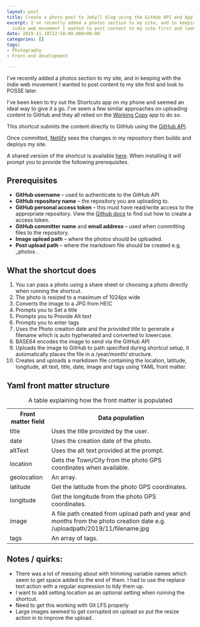 ```yaml
---
layout: post
title: Create a photo post to Jekyll blog using the GitHub API and Apple Shortcuts
excerpt: I've recently added a photos section to my site, and in keeping with the
  indie web movement I wanted to post content to my site first and look to POSSE later.
date: 2019-11-18T22:50:00.000+00:00
categories: []
tags:
- Photography
- Front-end development

---
```

I've recently added a photos section to my site, and in keeping with the indie web movement I wanted to post content to my site first and look to POSSE later.

I've been keen to try out the Shortcuts app on my phone and seemed an ideal way to give it a go. I've seem a few similar approaches on uploading content to GitHub and they all relied on the [Working Copy](https://workingcopyapp.com/) app to do so.

This shortcut submits the content directly to GitHub using the [GitHub API](https://developer.github.com/v3/repos/contents/#create-or-update-a-file). 

Once committed, [Netlify](https://www.netlify.com/) sees the changes in my repository then builds and deploys my site.

A shared version of the shortcut is available [here](https://www.icloud.com/shortcuts/419cf74b2dfe4dad8f31fb38f64f6b50). When installing it will prompt you to provide the following prerequisites.

## Prerequisites
- **GitHub username** – used to authenticate to the GitHub API
- **GitHub repository name** – the repository you are uploading to.
- **GitHub personal access token** – this must have read/write access to the appropriate repository. View the [Github docs](https://help.github.com/en/github/authenticating-to-github/creating-a-personal-access-token-for-the-command-line) to find out how to create a access token.
- **GitHub committer** **name** and **email address** – used when committing files to the repository.
- **Image upload path** – where the photos should be uploaded.
- **Post upload path** – where the markdown file should be created e.g. _photos .

## What the shortcut does 

1. You can pass a photo using a share sheet or choosing a photo directly when running the shortcut.
2. The photo is resized to a maximum of 1024px wide
3. Converts the image to a JPG from HEIC
4. Prompts you to Set a title
5. Prompts you to Provide Alt text
6. Prompts you to enter tags
6. Uses the Photo creation date and the provided title to generate a filename which is auto hyphenated and converted to lowercase.
7. BASE64 encodes the image to send via the GitHub API
8. Uploads the image to GitHub to path specified during shortcut setup, it automatically places the file in a /year/month/ structure.
9. Creates and uploads a markdown file containing the location, latitude, longitude, alt text, title, date, image and tags using YAML front matter.

## Yaml front matter structure
<table class="striped">
<caption>A table explaining how the front matter is populated</caption>
  <tr>
    <th>Front matter field</th>
    <th>Data population</th>
  </tr>
  <tr>
    <td>title</td>
    <td>Uses the title provided by the user.</td>
  </tr>
  <tr>
    <td>date</td>
    <td>Uses the creation date of the photo.</td>
  </tr>
  <tr>
    <td>altText</td>
    <td>Uses the alt text provided at the prompt.</td>
  </tr>
  <tr>
    <td>location</td>
    <td>Gets the Town/City from the photo GPS coordinates when available.</td>
  </tr>
  <tr>
    <td>geolocation</td>
    <td>An array.</td>
  </tr>
  <tr>
    <td>latitude</td>
    <td>Get the latitude from the photo GPS coordinates.</td>
  </tr>
  <tr>
    <td>longitude</td>
    <td>Get the longitude from the photo GPS coordinates.</td>
  </tr>
  <tr>
    <td>image</td>
    <td>A file path created from upload path and year and months from the photo creation date e.g. /uploadpath/2019/11/filename.jpg</td>
  </tr>
  <tr>
    <td>tags</td>
    <td>An array of tags.</td>
  </tr>
</table>


## Notes / quirks:

- There was a lot of messing about with trimming variable names which seem to get space added to the end of them. I had to use the replace text action with a regular expression to tidy them up.
- I want to add setting location as an optional setting when running the shortcut.
- Need to get this working with Git LFS properly
- Large images seemed to get corrupted on upload so put the resize action in to improve the upload.